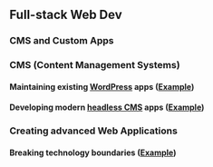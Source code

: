 ## Full-stack Web Dev <!-- markdownlint-disable MD041-->

### CMS and Custom Apps <!-- .element: class="fragment" -->

<!-- NEXT-V -->

### CMS (Content Management Systems)

#### Maintaining existing <!-- .element: class="fragment" -->[WordPress](https://wordpress.org/)<!-- .element: target="_blank" --> apps ([Example](https://schoen.studio/)<!-- .element: target="_blank" -->)

#### Developing modern <!-- .element: class="fragment" -->[headless CMS](https://strapi.io/)<!-- .element: target="_blank" --> apps ([Example](https://thermohub.net/)<!-- .element: target="_blank" -->)

<!-- NEXT-V -->

### Creating advanced Web Applications

#### Breaking technology boundaries <!-- .element: class="fragment" -->([Example](https://cemgems.app/)<!-- .element: target="_blank" -->)
